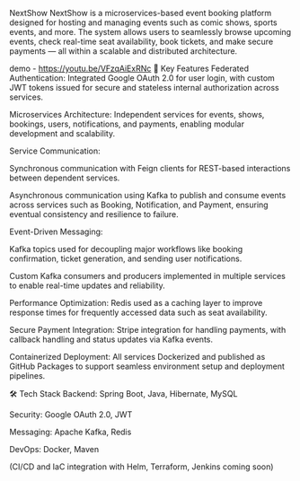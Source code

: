 NextShow
NextShow is a microservices-based event booking platform designed for hosting and managing events such as comic shows, sports events, and more. The system allows users to seamlessly browse upcoming events, check real-time seat availability, book tickets, and make secure payments — all within a scalable and distributed architecture.

demo - https://youtu.be/VFzqAiExRNc
🔧 Key Features
Federated Authentication: Integrated Google OAuth 2.0 for user login, with custom JWT tokens issued for secure and stateless internal authorization across services.

Microservices Architecture: Independent services for events, shows, bookings, users, notifications, and payments, enabling modular development and scalability.

Service Communication:

Synchronous communication with Feign clients for REST-based interactions between dependent services.

Asynchronous communication using Kafka to publish and consume events across services such as Booking, Notification, and Payment, ensuring eventual consistency and resilience to failure.

Event-Driven Messaging:

Kafka topics used for decoupling major workflows like booking confirmation, ticket generation, and sending user notifications.

Custom Kafka consumers and producers implemented in multiple services to enable real-time updates and reliability.

Performance Optimization: Redis used as a caching layer to improve response times for frequently accessed data such as seat availability.

Secure Payment Integration: Stripe integration for handling payments, with callback handling and status updates via Kafka events.

Containerized Deployment: All services Dockerized and published as GitHub Packages to support seamless environment setup and deployment pipelines.

🛠️ Tech Stack
Backend: Spring Boot, Java, Hibernate, MySQL

Security: Google OAuth 2.0, JWT

Messaging: Apache Kafka, Redis

DevOps: Docker, Maven

(CI/CD and IaC integration with Helm, Terraform, Jenkins coming soon)
